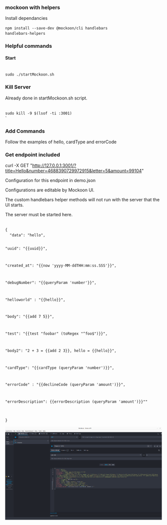 ### mockoon with helpers
Install dependancies

<code>npm install --save-dev @mockoon/cli handlebars handlebars-helpers</code>

### Helpful commands

#### Start

<code>
sudo ./startMockoon.sh
</code>

### Kill Server

Already done in startMockoon.sh script.

<code>
sudo kill -9 $(lsof -ti :3001)
</code>`

### Add Commands
Follow the examples of hello, cardType and errorCode

### Get endpoint included

curl -X GET "http://127.0.0.1:3001/?title=Hello&number=4688390729972915&letter=5&amount=99104"

Configuration for this endpoint in demo.json

Configurations are editable by Mockoon UI.

The custom handlebars helper methods will not run with the server that the UI starts.

The server must be started here.

<code>
{
  "data": "hello",

  "uuid": "{{uuid}}",

  "created_at": "{{now 'yyyy-MM-ddTHH:mm:ss.SSS'}}",

  "debugNumber": "{{queryParam 'number'}}",

  "helloworld" : "{{hello}}",

  "body": "{{add 7 5}}",

  "test": "{{test "foobar" (toRegex "^foo$")}}",

  "body2": "2 + 3 = {{add 2 3}}, hello = {{hello}}",

  "cardType": "{{cardType (queryParam 'number')}}",

  "errorCode" : "{{declineCode (queryParam 'amount')}}",

  "errorDescription": {{errorDescription (queryParam 'amount')}}""


}
</code>

![Screenshot from 2025-06-01 17-20-42.png](Screenshot%20from%202025-06-01%2017-20-42.png)